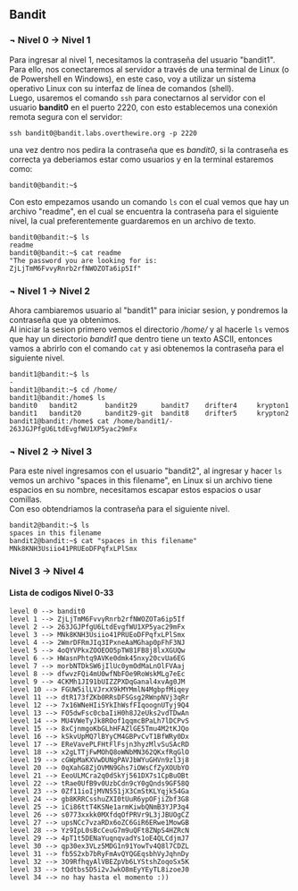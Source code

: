 ## Bandit
### ¬ Nivel 0 -> Nivel 1  
Para ingresar al nivel 1, necesitamos la contraseña del usuario "bandit1". Para ello, nos conectaremos al servidor a través de una terminal de Linux (o de Powershell en Windows), en este caso, voy a utilizar un sistema operativo Linux con su interfaz de línea de comandos (shell).  
Luego, usaremos el comando `ssh` para conectarnos al servidor con el usuario **bandit0** en el puerto 2220, con esto establecemos una conexión remota segura con el servidor:
```
ssh bandit0@bandit.labs.overthewire.org -p 2220
```
una vez dentro nos pedira la contraseña que es *bandit0*, si la contraseña es correcta ya deberiamos estar como usuarios y en la terminal estaremos como:  
```
bandit0@bandit:~$
```
Con esto empezamos usando un comando `ls` con el cual vemos que hay un archivo "readme", en el cual se encuentra la contraseña para el siguiente nivel, la cual preferentemente guardaremos en un archivo de texto.  
```
bandit0@bandit:~$ ls
readme
bandit0@bandit:~$ cat readme
"The password you are looking for is: ZjLjTmM6FvvyRnrb2rfNWOZOTa6ip5If"
```
### ¬ Nivel 1 -> Nivel 2  
Ahora cambiaremos usuario al "bandit1" para iniciar sesion, y pondremos la contraseña que ya obtenimos.  
Al iniciar la sesion primero vemos el directorio */home/* y al hacerle `ls` vemos que hay un directorio *bandit1*
que dentro tiene un texto ASCII, entonces vamos a abrirlo con el comando `cat` y asi obtenemos la contraseña para el siguiente nivel.  
```
bandit1@bandit:~$ ls
-
bandit1@bandit:~$ cd /home/
bandit1@bandit:/home$ ls
bandit0   bandit2       bandit29      bandit7    drifter4     krypton1
bandit1   bandit20      bandit29-git  bandit8    drifter5     krypton2
bandit1@bandit:/home$ cat /home/bandit1/-
263JGJPfgU6LtdEvgfWU1XP5yac29mFx
```
### ¬ Nivel 2 -> Nivel 3
Para este nivel ingresamos con el usuario "bandit2", al ingresar y hacer `ls` vemos un archivo "spaces in this filename", en Linux si un archivo tiene espacios en su nombre, necesitamos escapar estos espacios o usar comillas.  
Con eso obtendriamos la contraseña para el siguiente nivel.  
```
bandit2@bandit:~$ ls
spaces in this filename
bandit2@bandit:~$ cat "spaces in this filename"
MNk8KNH3Usiio41PRUEoDFPqfxLPlSmx
```
### Nivel 3 -> Nivel 4



#### Lista de codigos Nivel 0-33 
```
level 0 --> bandit0
level 1 --> ZjLjTmM6FvvyRnrb2rfNWOZOTa6ip5If
level 2 --> 263JGJPfgU6LtdEvgfWU1XP5yac29mFx
level 3 --> MNk8KNH3Usiio41PRUEoDFPqfxLPlSmx
level 4 --> 2WmrDFRmJIq3IPxneAaMGhap0pFhF3NJ
level 5 --> 4oQYVPkxZOOEOO5pTW81FB8j8lxXGUQw
level 6 --> HWasnPhtq9AVKe0dmk45nxy20cvUa6EG
level 7 --> morbNTDkSW6jIlUc0ymOdMaLnOlFVAaj
level 8 --> dfwvzFQi4mU0wfNbFOe9RoWskMLg7eEc
level 9 --> 4CKMh1JI91bUIZZPXDqGanal4xvAg0JM
level 10 --> FGUW5ilLVJrxX9kMYMmlN4MgbpfMiqey
level 11 --> dtR173fZKb0RRsDFSGsg2RWnpNVj3qRr
level 12 --> 7x16WNeHIi5YkIhWsfFIqoognUTyj9Q4
level 13 --> FO5dwFsc0cbaIiH0h8J2eUks2vdTDwAn
level 14 --> MU4VWeTyJk8ROof1qqmcBPaLh7lDCPvS
level 15 --> 8xCjnmgoKbGLhHFAZlGE5Tmu4M2tKJQo
level 16 --> kSkvUpMQ7lBYyCM4GBPvCvT1BfWRy0Dx
level 17 --> EReVavePLFHtFlFsjn3hyzMlvSuSAcRD
level 18 --> x2gLTTjFwMOhQ8oWNbMN362QKxfRqGlO
level 19 --> cGWpMaKXVwDUNgPAVJbWYuGHVn9zl3j8
level 20 --> 0qXahG8ZjOVMN9Ghs7iOWsCfZyXOUbYO
level 21 --> EeoULMCra2q0dSkYj561DX7s1CpBuOBt
level 22 --> tRae0UfB9v0UzbCdn9cY0gQnds9GF58Q
level 23 --> 0Zf11ioIjMVN551jX3CmStKLYqjk54Ga
level 24 --> gb8KRRCsshuZXI0tUuR6ypOFjiZbf3G8
level 25 --> iCi86ttT4KSNe1armKiwbQNmB3YJP3q4
level 26 --> s0773xxkk0MXfdqOfPRVr9L3jJBUOgCZ
level 27 --> upsNCc7vzaRDx6oZC6GiR6ERwe1MowGB
level 28 --> Yz9IpL0sBcCeuG7m9uQFt8ZNpS4HZRcN
level 29 --> 4pT1t5DENaYuqnqvadYs1oE4QLCdjmJ7
level 30 --> qp30ex3VLz5MDG1n91YowTv4Q8l7CDZL
level 31 --> fb5S2xb7bRyFmAvQYQGEqsbhVyJqhnDy
level 32 --> 3O9RfhqyAlVBEZpVb6LYStshZoqoSx5K
level 33 --> tQdtbs5D5i2vJwkO8mEyYEyTL8izoeJ0
level 34 --> no hay hasta el momento :))
```